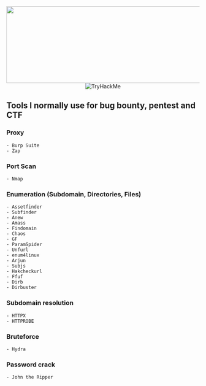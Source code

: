  
<div align="center">
    <img src="https://c.tenor.com/G465PtI9pbYAAAAC/critical-ops-we-do-a-little-trolling.gif" width="800" height="200" />
</div>

<div align="center">
 <img src="https://tryhackme-badges.s3.amazonaws.com/leofrangello.png" alt="TryHackMe"/>
</div>

## Tools I normally use for bug bounty, pentest and CTF
 
  ### Proxy
    - Burp Suite
    - Zap
  
  ### Port Scan 
    - Nmap
 
  ### Enumeration (Subdomain, Directories, Files)
    - Assetfinder
    - Subfinder
    - Anew
    - Amass
    - Findomain
    - Chaos
    - GF
    - ParamSpider
    - Unfurl 
    - enum4linux
    - Arjun
    - Subjs
    - Hakcheckurl
    - Ffuf
    - Dirb
    - Dirbuster
 
  ### Subdomain resolution 
    - HTTPX
    - HTTPROBE
    
 ### Bruteforce
    - Hydra
    
 ### Password crack
    - John the Ripper
  
 
